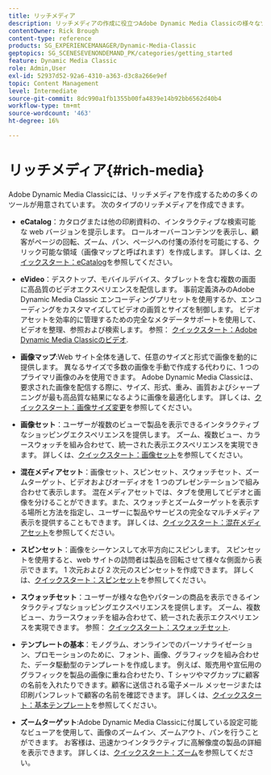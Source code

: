 ```yaml
---
title: リッチメディア
description: リッチメディアの作成に役立つAdobe Dynamic Media Classicの様々なツールについて説明します。
contentOwner: Rick Brough
content-type: reference
products: SG_EXPERIENCEMANAGER/Dynamic-Media-Classic
geptopics: SG_SCENESEVENONDEMAND_PK/categories/getting_started
feature: Dynamic Media Classic
role: Admin,User
exl-id: 52937d52-92a6-4310-a363-d3c8a266e9ef
topic: Content Management
level: Intermediate
source-git-commit: 8dc990a1fb1355b00fa4839e14b92bb6562d40b4
workflow-type: tm+mt
source-wordcount: '463'
ht-degree: 16%

---
```


# リッチメディア{#rich-media}

Adobe Dynamic Media Classicには、リッチメディアを作成するための多くのツールが用意されています。 次のタイプのリッチメディアを作成できます。

* **eCatalog**：カタログまたは他の印刷資料の、インタラクティブな検索可能な web バージョンを提示します。 ロールオーバーコンテンツを表示し、顧客がページの回転、ズーム、パン、ページへの付箋の添付を可能にする、クリック可能な領域（画像マップと呼ばれます）を作成します。
詳しくは、[クイックスタート：eCatalog](/help/using/quick-start-ecatalog.md)を参照してください。

* **eVideo**：デスクトップ、モバイルデバイス、タブレットを含む複数の画面に高品質のビデオエクスペリエンスを配信します。 事前定義済みのAdobe Dynamic Media Classic エンコーディングプリセットを使用するか、エンコーディングをカスタマイズしてビデオの画質とサイズを制御します。 ビデオアセットを効率的に管理するための完全なメタデータサポートを使用して、ビデオを整理、参照および検索します。
参照： [クイックスタート：Adobe Dynamic Media Classicのビデオ](/help/using/quick-start-video.md).

* **画像マップ**:Web サイト全体を通して、任意のサイズと形式で画像を動的に提供します。 異なるサイズで多数の画像を手動で作成する代わりに、1 つのプライマリ画像のみを使用できます。 Adobe Dynamic Media Classicは、要求された画像を配信する際に、サイズ、形式、重み、画質およびシャープニングが最も高品質な結果になるように画像を最適化します。
詳しくは、[クイックスタート：画像サイズ変更](/help/using/quick-start-image-sizing.md)を参照してください。

* **画像セット**：ユーザーが複数のビューで製品を表示できるインタラクティブなショッピングエクスペリエンスを提供します。 ズーム、複数ビュー、カラースウォッチを組み合わせて、統一された表示エクスペリエンスを実現できます。
詳しくは、[クイックスタート：画像セット](/help/using/quick-start-image-sets.md)を参照してください。

* **混在メディアセット**：画像セット、スピンセット、スウォッチセット、ズームターゲット、ビデオおよびオーディオを 1 つのプレゼンテーションで組み合わせて表示します。 混在メディアセットでは、タブを使用してビデオと画像を分けることができます。また、スウォッチとズームターゲットを表示する場所と方法を指定し、ユーザーに製品やサービスの完全なマルチメディア表示を提供することもできます。
詳しくは、[クイックスタート：混在メディアセット](/help/using/quick-start-mixed-media-sets.md)を参照してください。

* **スピンセット**：画像をシーケンスして水平方向にスピンします。 スピンセットを使用すると、web サイトの訪問者は製品を回転させて様々な側面から表示できます。 1 次元および 2 次元のスピンセットを作成できます。
詳しくは、[クイックスタート：スピンセット](/help/using/quick-start-spin-sets.md)を参照してください。

* **スウォッチセット**：ユーザーが様々な色やパターンの商品を表示できるインタラクティブなショッピングエクスペリエンスを提供します。 ズーム、複数ビュー、カラースウォッチを組み合わせて、統一された表示エクスペリエンスを実現できます。
参照： [クイックスタート：スウォッチセット](/help/using/quick-start-swatch-sets.md).

* **テンプレートの基本**：モノグラム、オンラインでのパーソナライゼーション、プロモーションのために、フォント、画像、グラフィックを組み合わせた、データ駆動型のテンプレートを作成します。 例えば、販売用や宣伝用のグラフィックを製品の画像に重ね合わせたり、T シャツやマグカップに顧客の名前を入れたりできます。顧客に送信される電子メール メッセージまたは印刷パンフレットで顧客の名前を確認できます。
詳しくは、[クイックスタート：基本テンプレート](/help/using/quick-start-template-basics.md)を参照してください。

* **ズームターゲット**:Adobe Dynamic Media Classicに付属している設定可能なビューアを使用して、画像のズームイン、ズームアウト、パンを行うことができます。 お客様は、迅速かつインタラクティブに高解像度の製品の詳細を表示できます。
詳しくは、[クイックスタート：ズーム](/help/using/quick-start-zoom.md)を参照してください。
